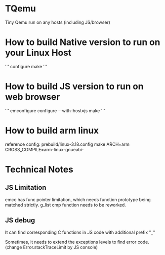 # TQemu
Tiny Qemu run on any hosts (including JS/browser)

# How to build Native version to run on your Linux Host
'''
configure
make
'''
# How to build JS version to run on web browser
'''
emconfigure configure --with-host=js
make
'''

# How to build arm linux
reference config: prebuild/linux-3.18.config
make ARCH=arm CROSS_COMPILE=arm-linux-gnueabi-

# Technical Notes
## JS Limitation
emcc has func pointer limitation, which needs function prototype being matched strictly. 
	g_list cmp function needs to be reworked.


## JS debug
It can find corresponding C functions in JS code with additional prefix "\_" 

Sometimes, it needs to extend the exceptions levels to find error code. (change Error.stackTraceLimit by JS console)
